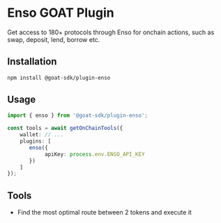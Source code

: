 
# Enso GOAT Plugin

Get access to 180+ protocols through Enso for onchain actions, such as swap, deposit, lend, borrow etc.

## Installation

```bash
npm install @goat-sdk/plugin-enso
```

## Usage

```typescript
import { enso } from '@goat-sdk/plugin-enso';

const tools = await getOnChainTools({
    wallet: // ...
    plugins: [
       enso({
            apiKey: process.env.ENSO_API_KEY
       })
    ]
});
```

## Tools

- Find the most optimal route between 2 tokens and execute it
